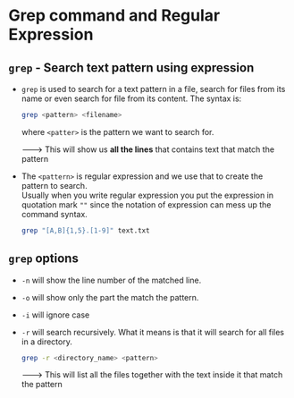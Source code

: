 # Grep command and Regular Expression

## `grep` - Search text pattern using expression

- `grep` is used to search for a text pattern in a file, search for files from its name or even search for file from its content. The syntax is:

  ```bash
  grep <pattern> <filename>
  ```

  where `<patter>` is the pattern we want to search for.

  ---> This will show us **all the lines** that contains text that match the pattern

- The `<pattern>` is regular expression and we use that to create the pattern to search.  
  Usually when you write regular expression you put the expression in quotation mark `""` since the notation of expression can mess up the command syntax.

  ```bash
  grep "[A,B]{1,5}.[1-9]" text.txt
  ```

## `grep` options

- `-n` will show the line number of the matched line.
- `-o` will show only the part the match the pattern.
- `-i` will ignore case
- `-r` will search recursively. What it means is that it will search for all files in a directory.

  ```bash
  grep -r <directory_name> <pattern>
  ```

  ---> This will list all the files together with the text inside it that match the pattern
